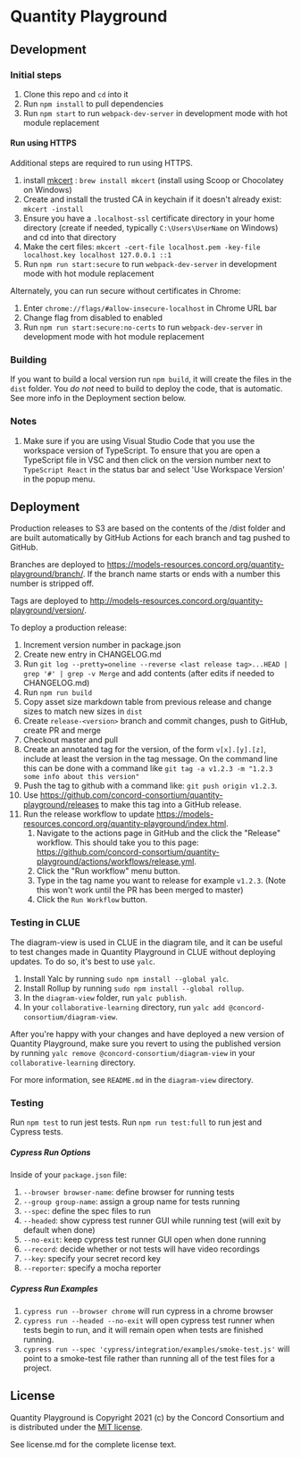 # Quantity Playground

## Development

### Initial steps

1. Clone this repo and `cd` into it
2. Run `npm install` to pull dependencies
3. Run `npm start` to run `webpack-dev-server` in development mode with hot module replacement

#### Run using HTTPS

Additional steps are required to run using HTTPS.

1. install [mkcert](https://github.com/FiloSottile/mkcert) : `brew install mkcert` (install using Scoop or Chocolatey on Windows)
2. Create and install the trusted CA in keychain if it doesn't already exist:   `mkcert -install`
3. Ensure you have a `.localhost-ssl` certificate directory in your home directory (create if needed, typically `C:\Users\UserName` on Windows) and cd into that directory
4. Make the cert files: `mkcert -cert-file localhost.pem -key-file localhost.key localhost 127.0.0.1 ::1`
5. Run `npm run start:secure` to run `webpack-dev-server` in development mode with hot module replacement

Alternately, you can run secure without certificates in Chrome:
1. Enter `chrome://flags/#allow-insecure-localhost` in Chrome URL bar
2. Change flag from disabled to enabled
3. Run `npm run start:secure:no-certs` to run `webpack-dev-server` in development mode with hot module replacement

### Building

If you want to build a local version run `npm build`, it will create the files in the `dist` folder.
You *do not* need to build to deploy the code, that is automatic.  See more info in the Deployment section below.

### Notes

1. Make sure if you are using Visual Studio Code that you use the workspace version of TypeScript.
   To ensure that you are open a TypeScript file in VSC and then click on the version number next to
   `TypeScript React` in the status bar and select 'Use Workspace Version' in the popup menu.

## Deployment

Production releases to S3 are based on the contents of the /dist folder and are built automatically by GitHub Actions
for each branch and tag pushed to GitHub.

Branches are deployed to https://models-resources.concord.org/quantity-playground/branch/<name>.
If the branch name starts or ends with a number this number is stripped off.

Tags are deployed to http://models-resources.concord.org/quantity-playground/version/<name>.

To deploy a production release:

1. Increment version number in package.json
2. Create new entry in CHANGELOG.md
3. Run `git log --pretty=oneline --reverse <last release tag>...HEAD | grep '#' | grep -v Merge` and add contents (after edits if needed to CHANGELOG.md)
4. Run `npm run build`
5. Copy asset size markdown table from previous release and change sizes to match new sizes in `dist`
6. Create `release-<version>` branch and commit changes, push to GitHub, create PR and merge
7. Checkout master and pull
8. Create an annotated tag for the version, of the form `v[x].[y].[z]`, include at least the version in the tag message. On the command line this can be done with a command like `git tag -a v1.2.3 -m "1.2.3 some info about this version"`
9. Push the tag to github with a command like: `git push origin v1.2.3`.
10. Use https://github.com/concord-consortium/quantity-playground/releases to make this tag into a GitHub release.
11. Run the release workflow to update https://models-resources.concord.org/quantity-playground/index.html. 
    1. Navigate to the actions page in GitHub and the click the "Release" workflow. This should take you to this page: https://github.com/concord-consortium/quantity-playground/actions/workflows/release.yml. 
    2. Click the "Run workflow" menu button. 
    3. Type in the tag name you want to release for example `v1.2.3`.  (Note this won't work until the PR has been merged to master)
    4. Click the `Run Workflow` button.

### Testing in CLUE

The diagram-view is used in CLUE in the diagram tile, and it can be useful to test changes made in Quantity Playground in CLUE without deploying updates. To do so, it's best to use `yalc`.

1. Install Yalc by running `sudo npm install --global yalc`.
2. Install Rollup by running `sudo npm install --global rollup`.
3. In the `diagram-view` folder, run `yalc publish`.
4. In your `collaborative-learning` directory, run `yalc add @concord-consortium/diagram-view`.

After you're happy with your changes and have deployed a new version of Quantity Playground, make sure you revert to using the published version by running `yalc remove @concord-consortium/diagram-view` in your `collaborative-learning` directory.

For more information, see `README.md` in the `diagram-view` directory.

### Testing

Run `npm test` to run jest tests. Run `npm run test:full` to run jest and Cypress tests.

##### Cypress Run Options

Inside of your `package.json` file:
1. `--browser browser-name`: define browser for running tests
2. `--group group-name`: assign a group name for tests running
3. `--spec`: define the spec files to run
4. `--headed`: show cypress test runner GUI while running test (will exit by default when done)
5. `--no-exit`: keep cypress test runner GUI open when done running
6. `--record`: decide whether or not tests will have video recordings
7. `--key`: specify your secret record key
8. `--reporter`: specify a mocha reporter

##### Cypress Run Examples

1. `cypress run --browser chrome` will run cypress in a chrome browser
2. `cypress run --headed --no-exit` will open cypress test runner when tests begin to run, and it will remain open when tests are finished running.
3. `cypress run --spec 'cypress/integration/examples/smoke-test.js'` will point to a smoke-test file rather than running all of the test files for a project.

## License

Quantity Playground is Copyright 2021 (c) by the Concord Consortium and is distributed under the [MIT license](http://www.opensource.org/licenses/MIT).

See license.md for the complete license text.
